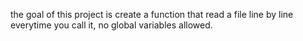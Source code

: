 the goal of this project is create a function that read a file line by line everytime you call it, no global variables allowed.
